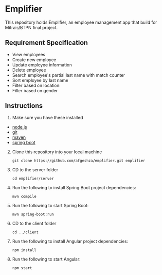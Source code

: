 # Emplifier

This repository holds Emplifier, an employee management app that build for Mitrais/BTPN final project.

## Requirement Specification

- View employees
- Create new employee
- Update employee information
- Delete employee
- Search employee's partial last name with match counter
- Sort employee by last name
- Filter based on location
- Filter based on gender

## Instructions

1. Make sure you have these installed
  - [node.js](http://nodejs.org/)
  - [git](http://git-scm.com/)
  - [maven](https://maven.apache.org/)
  - [spring boot](https://projects.spring.io/spring-boot/)

2. Clone this repository into your local machine

    `git clone https://github.com/afgeshza/emplifier.git emplifier`
    
3. CD to the server folder

    `cd emplifier/server`
    
4. Run the following to install Spring Boot project dependencies:

    `mvn compile`
    
5. Run the following to start Spring Boot:

    `mvn spring-boot:run`
    
6. CD to the client folder

    `cd ../client`
    
7. Run the following to install Angular project dependencies:

    `npm install`
    
8. Run the following to start Angular:

    `npm start`
